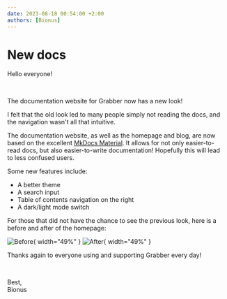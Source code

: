 ```yaml
---
date: 2023-08-18 00:54:00 +2:00
authors: [Bionus]
---
```



# New docs

Hello everyone!

&nbsp;

The documentation website for Grabber now has a new look!

I felt that the old look led to many people simply not reading the docs, and the navigation wasn't all that intuitive.

<!-- more -->

The documentation website, as well as the homepage and blog, are now based on the excellent [MkDocs Material](https://squidfunk.github.io/mkdocs-material/). It allows for not only easier-to-read docs, but also easier-to-write documentation! Hopefully this will lead to less confused users.

Some new features include:

- A better theme
- A search input
- Table of contents navigation on the right
- A dark/light mode switch

For those that did not have the chance to see the previous look, here is a before and after of the homepage:

![Before](../../assets/img/blog/old-homepage.png){ width="49%" }
![After](../../assets/img/blog/new-homepage.png){ width="49%" }

Thanks again to everyone using and supporting Grabber every day!

&nbsp;

Best,  
Bionus